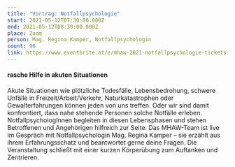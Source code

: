 ```yaml
---
title: "Vortrag: Notfallpsychologie"
start: 2021-05-12T07:30:00.000Z
end: 2021-05-12T08:30:00.000Z
place: Zoom
person: Mag. Regina Kamper, Notfallpsychologin
count: 90
link: https://www.eventbrite.at/e/mhaw-2021-notfallpsychologie-tickets-152505370669?utm-medium=discovery&utm-campaign=social&utm-content=attendeeshare&aff=escb&utm-source=cp&utm-term=listing
---
```

#### rasche Hilfe in akuten Situationen

Akute Situationen wie plötzliche Todesfälle, Lebensbedrohung, schwere Unfälle in Freizeit/Arbeit/Verkehr, Naturkatastrophen oder Gewalterfahrungen können jeden von uns treffen. Oder wir sind damit konfrontiert, dass nahe stehende Personen solche Notfälle erleben. NotfallpsychologInnen begleiten in diesen Lebensphasen und stehen Betroffenen und Angehörigen hilfreich zur Seite. Das MHAW-Team ist live im Gespräch mit Notfallpsychologin Mag. Regina Kamper – sie erzählt aus ihrem Erfahrungsschatz und beantwortet gerne deine Fragen. Die Veranstaltung schließt mit einer kurzen Körperübung zum Auftanken und Zentrieren.